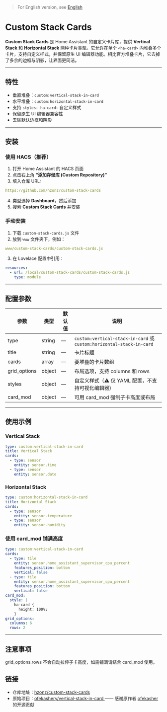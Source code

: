 > For English version, see [English](README.en.md)

# Custom Stack Cards

**Custom Stack Cards** 是 Home Assistant 的自定义卡片库，提供 **Vertical Stack** 和 **Horizontal Stack** 两种卡片类型。它允许在单个 `<ha-card>` 内堆叠多个卡片，支持自定义样式，并保留原生 UI 编辑器功能。相比官方堆叠卡片，它去掉了多余的边框与阴影，让界面更简洁。

---

## 特性

- 垂直堆叠：`custom:vertical-stack-in-card`  
- 水平堆叠：`custom:horizontal-stack-in-card`  
- 支持 `styles: ha-card:` 自定义样式  
- 保留原生 UI 编辑器兼容性  
- 去除默认边框和阴影  

---

## 安装

### 使用 HACS（推荐）

1. 打开 Home Assistant 的 HACS 页面  
2. 点击右上角 **“添加存储库 (Custom Repository)”**  
3. 填入仓库 URL:  
```yaml
https://github.com/hzonz/custom-stack-cards
```
4. 类型选择 **Dashboard**，然后添加  
5. 搜索 **Custom Stack Cards** 并安装  

### 手动安装

1. 下载 `custom-stack-cards.js` 文件  
2. 放到 `www` 文件夹下，例如：  
```yaml
www/custom-stack-cards/custom-stack-cards.js
```
3. 在 Lovelace 配置中引用：  
```yaml
resources:
  - url: /local/custom-stack-cards/custom-stack-cards.js
    type: module
```

---

## 配置参数

| 参数            | 类型     | 默认值 | 说明                                                                  |
| ------------- | ------ | --- | ------------------------------------------------------------------- |
| type          | string | —   | `custom:vertical-stack-in-card` 或 `custom:horizontal-stack-in-card` |
| title         | string | —   | 卡片标题                                                                |
| cards         | array  | —   | 要堆叠的卡片数组                                                            |
| grid\_options | object | —   | 布局选项，支持 columns 和 rows                                              |
| styles        | object | —   | 自定义样式（⚠️ 仅 YAML 配置，不支持可视化编辑器）                             |
| card\_mod     | object | —   | 可用 card\_mod 强制子卡高度或布局                                              |

---

## 使用示例

### Vertical Stack
```yaml
type: custom:vertical-stack-in-card
title: Vertical Stack
cards:
  - type: sensor
    entity: sensor.time
  - type: sensor
    entity: sensor.date
```
### Horizontal Stack
```yaml
type: custom:horizontal-stack-in-card
title: Horizontal Stack
cards:
  - type: sensor
    entity: sensor.temperature
  - type: sensor
    entity: sensor.humidity
```
### 使用 card_mod 铺满高度
```yaml
type: custom:vertical-stack-in-card
cards:
  - type: tile
    entity: sensor.home_assistant_supervisor_cpu_percent
    features_position: bottom
    vertical: false
  - type: tile
    entity: sensor.home_assistant_supervisor_cpu_percent
    features_position: bottom
    vertical: false
card_mod:
  style: |
    ha-card {
      height: 100%;
    }
grid_options:
  columns: 6
  rows: 2
```

---

## 注意事项
grid_options.rows 不会自动拉伸子卡高度，如需铺满请结合 card_mod 使用。

## 链接
- 仓库地址：[hzonz/custom-stack-cards](https://github.com/hzonz/custom-stack-cards)
- 原始项目：[ofekashery/vertical-stack-in-card ](https://github.com/ofekashery/vertical-stack-in-card) —— 感谢原作者 [ofekasher](https://github.com/ofekasher) 的开源贡献
